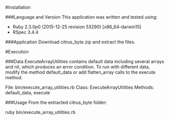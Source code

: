 #Installation

###Language and Version
This application was written and tested using:

* Ruby 2.3.0p0 (2015-12-25 revision 53290) [x86_64-darwin15]
* RSpec 3.4.4

###Application
Download citrus_byte.zip and extract the files. 



#Execution

###Data
ExecuteArrayUtilities contains default data including several arrays and nil, which produces an error condition.  To run with different data, modify the method default_data or add flatten_array calls to the execute method.

File: bin/execute_array_utilities.rb 
Class: ExecuteArrayUtilities
Methods: default_data, execute
  
  
###Usage
From the extracted citrus_byte folder:

ruby bin/execute_array_utilities.rb



